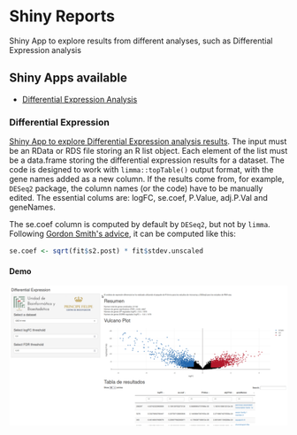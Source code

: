 # Shiny Reports

Shiny App to explore results from different analyses, such as Differential Expression analysis



## Shiny Apps available

- [Differential Expression Analysis](###differential-expression)

### Differential Expression

[Shiny App to explore Differential Expression analysis results](expression_shiny.R). The input must be an RData or RDS file storing an R list object. Each element of the list must be a data.frame storing the differential expression results for a dataset. The code is designed to work with `limma::topTable()` output format, with the gene names added as a new column. If the results come from, for example, `DESeq2` package, the column names (or the code) have to be manually edited. The essential colums are: logFC, se.coef, P.Value, adj.P.Val and geneNames. 

The se.coef column is computed by default by `DESeq2`, but not by `limma`. Following [Gordon Smith's advice](https://support.bioconductor.org/p/70175/ "Bioconductor post"), it can be computed like this:


```r
se.coef <- sqrt(fit$s2.post) * fit$stdev.unscaled
```

#### Demo

![](example.gif)
